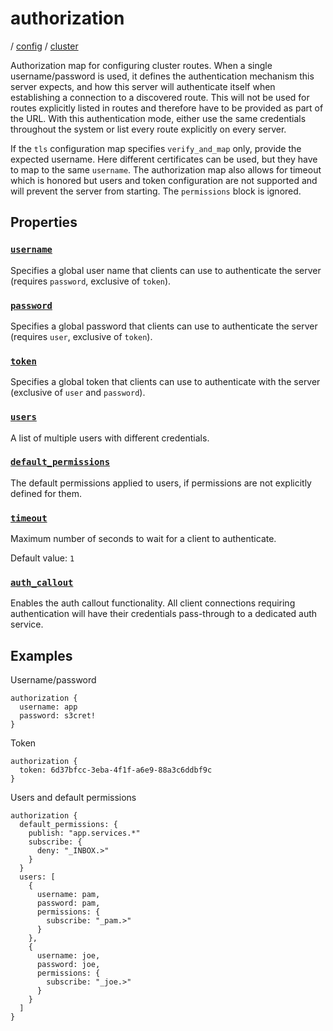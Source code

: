 # authorization

/ [config](/reference/server-config/index.md) / [cluster](/reference/server-config/config/cluster/index.md) 

Authorization map for configuring cluster routes. When a single username/password is used, it defines the authentication mechanism
this server expects, and how this server will authenticate itself when establishing a connection to a discovered route. This will
not be used for routes explicitly listed in routes and therefore have to be provided as part of the URL. With this authentication
mode, either use the same credentials throughout the system or list every route explicitly on every server.

If the `tls` configuration map specifies `verify_and_map` only, provide the expected username. Here different certificates can be
used, but they have to map to the same `username`. The authorization map also allows for timeout which is honored but users and
token configuration are not supported and will prevent the server from starting. The `permissions` block is ignored.

## Properties

### [`username`](/reference/server-config/cluster/authorization/username/index.md)

Specifies a global user name that clients can use to authenticate
the server (requires `password`, exclusive of `token`).

### [`password`](/reference/server-config/cluster/authorization/password/index.md)

Specifies a global password that clients can use to authenticate
the server (requires `user`, exclusive of `token`).

### [`token`](/reference/server-config/cluster/authorization/token/index.md)

Specifies a global token that clients can use to authenticate with
the server (exclusive of `user` and `password`).

### [`users`](/reference/server-config/cluster/authorization/users/index.md)

A list of multiple users with different credentials.

### [`default_permissions`](/reference/server-config/cluster/authorization/default_permissions/index.md)

The default permissions applied to users, if permissions are
not explicitly defined for them.

### [`timeout`](/reference/server-config/cluster/authorization/timeout/index.md)

Maximum number of seconds to wait for a client to authenticate.

Default value: `1`

### [`auth_callout`](/reference/server-config/cluster/authorization/auth_callout/index.md)

Enables the auth callout functionality.
All client connections requiring authentication will have
their credentials pass-through to a dedicated auth service.

## Examples

Username/password
```
authorization {
  username: app
  password: s3cret!
}

```
Token
```
authorization {
  token: 6d37bfcc-3eba-4f1f-a6e9-88a3c6ddbf9c
}

```
Users and default permissions
```
authorization {
  default_permissions: {
    publish: "app.services.*"
    subscribe: {
      deny: "_INBOX.>"
    }
  }
  users: [
    {
      username: pam,
      password: pam,
      permissions: {
        subscribe: "_pam.>"
      }
    },
    {
      username: joe,
      password: joe,
      permissions: {
        subscribe: "_joe.>"
      }
    }
  ]
}

```

